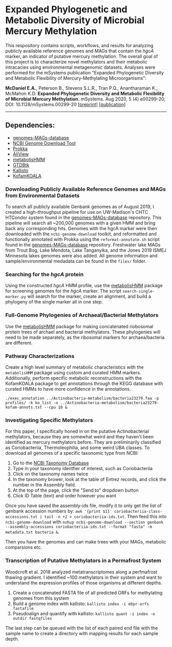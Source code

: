 # Expanded Phylogenetic and Metabolic Diversity of Microbial Mercury Methylation

This respository contains scripts, workflows, and results for analyzing publicly available reference genomes and MAGs that contain the _hgcA_ marker, an indicator of putative mercury methylation. The overall goal of this project is to characterize novel methylators and their metabolic intracacies using environmental metagenomic datasets. 
Analyses were performed for the mSystems publication "Expanded Phylogenetic Diversity and Metabolic Flexibility of Mercury-Methylating Microorganisms":

**McDaniel E.A.**, Peterson B., Stevens S.L.R., Tran P.Q., Anantharaman K., McMahon K.D. **Expanded Phylogenetic Diversity and Metabolic Flexibility of Microbial Mercury Methylation.** mSystems. Aug 2020, 5 (4) e00299-20; DOI: 10.1128/mSystems.00299-20 [[preprint]](https://www.biorxiv.org/content/10.1101/2020.01.16.909358v1) [[publication]](https://msystems.asm.org/content/5/4/e00299-20)

--------------------------------------------------------------

## Dependencies: 

- [genomes-MAGs-database](https://github.com/elizabethmcd/genomes-MAGs-database)
- [NCBI Genome Download Tool](https://github.com/kblin/ncbi-genome-download)
- [Prokka](https://github.com/tseemann/prokka) 
- [AliView](http://www.ormbunkar.se/aliview/)
- [metabolisHMM](https://github.com/elizabethmcd/metabolisHMM)
- [GTDBtk](http://gtdb.ecogenomic.org/)
- [Kallisto](https://pachterlab.github.io/kallisto/)
- [KofamKOALA](https://www.genome.jp/tools/kofamkoala/)


### Downloading Publicly Available Reference Genomes and MAGs from Environmental Datasets

To search all publicly available Genbank genomes as of August 2019, I created a high-throughput pipeline for use on UW-Madison's CHTC HTCondor system found in the [genomes-MAGs-database](https://github.com/elizabethmcd/genomes-MAGs-database) repository. This pipeline will search all ~200,000 genomes with a given HMM and bring back any corresponding hits. Genomes with the hgcA marker were then downloaded with the `ncbi-genome-download` toolkit, and reformatted and functionally annotated with Prokka using the `reformat-annotate.sh` script found in the [genomes-MAGs-database](https://github.com/elizabethmcd/genomes-MAGs-database) repository. Freshwater lake MAGs from Trout Bog, Lake Mendota, Lake Tanganyika, and the Jones 2019 ISMEJ Minnesota lakes genomes were also added. All genome information and sample/environmental medadata can be found in the `files/` folder.  

### Searching for the _hgcA_ protein

Using the constructed _hgcA_ HMM profile, use the [metabolisHMM](https://github.com/elizabethmcd/metabolisHMM) package for screening genomes for the _hgcA_ marker. The script `search-single-marker.py` will search for the marker, create an alignment, and build a phylogeny of the single marker all in one step. 

### Full-Genome Phylogenies of Archaeal/Bacterial Methylators

Use the [metabolisHMM](https://github.com/elizabethmcd/metabolisHMM) package for making concatenated riobosomal protein trees of archael and bacterial methylators. These phylogenies will need to be made separately, as the ribosomal markers for archaea/bacteria are different. 

### Pathway Characterizations 

Create a high level summary of metabolic characteristics with the `metabolisHMM` package using custom and curated HMM markers. Additionally, perform specific metabolic reconstructions with the KofamKOALA package to get annotations through the KEGG database with curated HMMs to have more confidence in the annotations. 

```
./exec_annotation ../Actinobacteria-metabolism/bacteria23279.faa -p profiles/ -k ko_list -o ../Actinobacteria-metabolism/bacteria23279-kofam-annots.txt --cpu 10 &
```

### Investigating Specific Methylators

For this paper, I specifically honed in on the putative Actinobacterial methylators, because they are somewhat weird and they haven't been identified as mercury methylators before. They are preliminarily classified as Coriobacteriia, Thermoleophilia, and some weird UBA classes. To download all genomes of a specific taxonomic type from NCBI: 

1. Go to the [NCBI Taxonomy Database](https://www.ncbi.nlm.nih.gov/taxonomy)
2. Type in your taxonomy identfier of interest, such as Coriobacteriia
3. Click on the taxonomy names twice
4. In the taxonomy brower, look at the table of Entrez records, and click the number in the Assembly field.
5. At the top of the page, click the "Send to" dropdown button
6. Click ID Table (text) and order however you want

Once you have saved the assembly-ids file, modify it to only get the list of genbank accession numbers by: `awk '{print $1}' coriobacteriia-class-accessions.txt | tail -n +2 > coriobacteriia-ids.txt`. Then feed this into `ncbi-genome-download` with `nohup ncbi-genome-download --section genbank --assembly-accessions coriobacteriia-ids.txt --format "fasta" -m metadata.txt bacteria &`. 

Then you have the genomes and can make trees with your MAGs, metabolic comparsions etc.

### Transcription of Putative Methylators in a Permafrost System 

Woodcroft et al. 2018 analyzed metatranscriptomes along a perfmafrost thawing gradient. I identified ~100 methylators in their system and want to understand the expression profiles of those organisms at different depths. 

1. Create a concatenated FASTA file of all predicted ORFs for methylating genomes from this system
2. Build a genome index with kallisto: `kallisto index -i ebpr-orfs fastafile`
3. Pseudoalign and quantify with kallisto: `kallisto quant -i index -o outdir fastqfiles`

The last step can be queued with the list of each paired end file with the sample name to create a directory with mapping results for each sample depth. 
